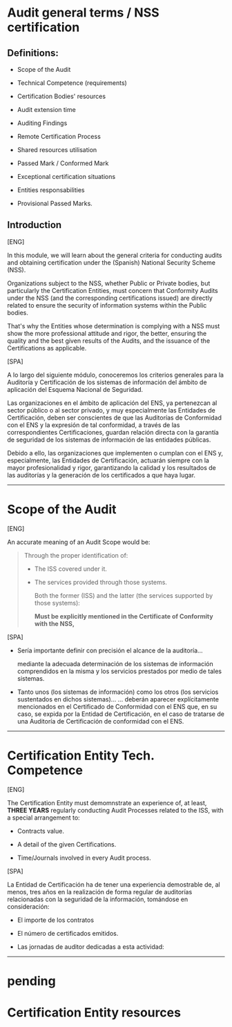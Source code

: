 # Audit general terms / NSS certification

## Definitions:

- Scope of the Audit
  
- Technical Competence (requirements)
  
- Certification Bodies' resources
  
- Audit extension time
  
- Auditing Findings
  
- Remote Certification Process
  
- Shared resources utilisation
  
- Passed Mark / Conformed Mark
  
- Exceptional certification situations
  
- Entities responsabilities
  
- Provisional Passed Marks.
  

## Introduction

[ENG]

In this module, we will learn about the general criteria for conducting audits and obtaining certification under the (Spanish) National Security Scheme (NSS).

Organizations subject to the NSS, whether Public or Private bodies, but particularly the Certification Entities, must concern that Conformity Audits under the NSS (and the corresponding certifications issued) are directly related to ensure the security of information systems within the Public bodies.

That's why the Entities whose determination is complying with a NSS must show the more professional attitude and rigor, the better, ensuring the quality and the best given results of the Audits, and the issuance of the Certifications as applicable.

[SPA]

A lo largo del siguiente módulo, conoceremos los criterios generales para la Auditoría y Certificación de los sistemas de información del ámbito de aplicación del Esquema Nacional de Seguridad.

Las organizaciones en el ámbito de aplicación del ENS, ya pertenezcan al sector público o al sector privado, y muy especialmente las Entidades de Certificación, deben ser conscientes de que las Auditorías de Conformidad con el ENS y la expresión de tal conformidad, a través de las correspondientes Certificaciones, guardan relación directa con la garantía de seguridad de los sistemas de información de las entidades públicas.

Debido a ello, las organizaciones que implementen o cumplan con el ENS y, especialmente, las Entidades de Certificación, actuarán siempre con la mayor profesionalidad y rigor, garantizando la calidad y los resultados de las auditorías y la generación de los certificados a que haya lugar.
***

# Scope of the Audit

[ENG]

An accurate meaning of an Audit Scope would be:

> Through the proper identification of:
> 
> - The ISS covered under it.
>   
> - The services provided through those systems.
>   
>   Both the former (ISS) and the latter (the services supported by those systems):
>   
>   **Must be explicitly mentioned in the 
>   Certificate of Conformity with the NSS,**
>   

[SPA]

- Sería importante definir con precisión el alcance de la auditoría…
  
  mediante la adecuada determinación de los sistemas de información comprendidos en la misma y los servicios prestados por medio de tales sistemas.
  

- Tanto unos (los sistemas de información) como los otros (los servicios sustentados en dichos sistemas)… 
  ... deberán aparecer explícitamente mencionados en el Certificado de Conformidad con el ENS que, en su caso, se expida por la Entidad de Certificación, en el caso de tratarse de una Auditoría de Certificación de conformidad con el ENS.
***
# Certification Entity Tech. Competence

[ENG]

The Certification Entity must demomnstrate an experience of, at least, **THREE YEARS** regularly conducting Audit Processes related to the ISS, with a special arrangement to:

- Contracts value.
  
- A detail of the given Certifications.
  
- Time/Journals involved in every Audit process.
  

[SPA]

La Entidad de Certificación ha de tener una experiencia demostrable de, al menos, tres años en la realización de forma regular de auditorías relacionadas con la seguridad de la información, tomándose en consideración:

- El importe de los contratos

- El número de certificados emitidos.

- Las jornadas de auditor dedicadas a esta actividad:

***

# pending
# Certification Entity resources
